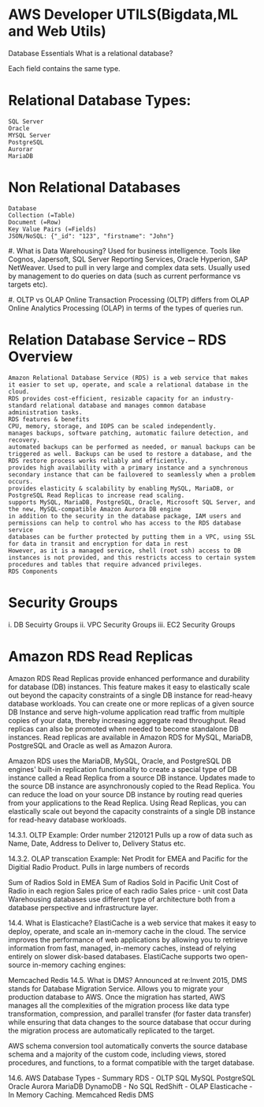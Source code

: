 # AWS Developer UTILS(Bigdata,ML and Web Utils)

Database Essentials
What is a relational database?

Each field contains the same type.
# Relational Database Types:

	SQL Server
	Oracle
	MYSQL Server
	PostgreSQL
	Aurorar
	MariaDB
# Non Relational Databases
	Database
	Collection (=Table)
	Document (=Row)
	Key Value Pairs (=Fields)
	JSON/NoSQL: {"_id": "123", "firstname": "John"}

#. What is Data Warehousing?
	Used for business intelligence. Tools like Cognos, Japersoft, SQL Server Reporting Services, Oracle Hyperion, SAP NetWeaver.
	Used to pull in very large and complex data sets. Usually used by management to do queries on data (such as current performance vs targets etc).

#. OLTP vs OLAP
	Online Transaction Processing (OLTP) differs from OLAP Online Analytics Processing (OLAP) in terms of the types of queries run.

# Relation Database Service – RDS Overview
	Amazon Relational Database Service (RDS) is a web service that makes it easier to set up, operate, and scale a relational database in the cloud.
	RDS provides cost-efficient, resizable capacity for an industry-standard relational database and manages common database administration tasks.
	RDS features & benefits
	CPU, memory, storage, and IOPS can be scaled independently.
	manages backups, software patching, automatic failure detection, and recovery.
	automated backups can be performed as needed, or manual backups can be triggered as well. Backups can be used to restore a database, and the RDS restore process works reliably and efficiently.
	provides high availability with a primary instance and a synchronous secondary instance that can be failovered to seamlessly when a problem occurs.
	provides elasticity & scalability by enabling MySQL, MariaDB, or PostgreSQL Read Replicas to increase read scaling.
	supports MySQL, MariaDB, PostgreSQL, Oracle, Microsoft SQL Server, and the new, MySQL-compatible Amazon Aurora DB engine
	in addition to the security in the database package, IAM users and permissions can help to control who has access to the RDS database service
	databases can be further protected by putting them in a VPC, using SSL for data in transit and encryption for data in rest
	However, as it is a managed service, shell (root ssh) access to DB instances is not provided, and this restricts access to certain system procedures and tables that require advanced privileges.
	RDS Components
# Security  Groups 
   i.	DB Secuirty Groups
   ii.  VPC Security Groups
   iii.  EC2 Security Groups 
   
   
   
# Amazon RDS Read Replicas    
 Amazon RDS Read Replicas provide enhanced performance and durability for database (DB) instances. This feature makes it easy to elastically scale out beyond the capacity constraints of a single DB instance for read-heavy database workloads. You can create one or more replicas of a given source DB Instance and serve high-volume application read traffic from multiple copies of your data, thereby increasing aggregate read throughput. Read replicas can also be promoted when needed to become standalone DB instances. Read replicas are available in Amazon RDS for MySQL, MariaDB, PostgreSQL and Oracle as well as Amazon Aurora.  
 
 Amazon RDS uses the MariaDB, MySQL, Oracle, and PostgreSQL DB engines' built-in replication functionality to create a special type of DB instance called a Read Replica from a source DB instance. Updates made to the source DB instance are asynchronously copied to the Read Replica. You can reduce the load on your source DB instance by routing read queries from your applications to the Read Replica. Using Read Replicas, you can elastically scale out beyond the capacity constraints of a single DB instance for read-heavy database workloads.
 
 
14.3.1. OLTP Example:
Order number 2120121 Pulls up a row of data such as Name, Date, Address to Deliver to, Delivery Status etc.

14.3.2. OLAP transcation Example:
Net Prodit for EMEA and Pacific for the Digitial Radio Product. Pulls in large numbers of records

Sum of Radios Sold in EMEA
Sum of Radios Sold in Pacific
Unit Cost of Radio in each region
Sales price of each radio
Sales price - unit cost
Data Warehousing databases use different type of architecture both from a database perspective and infrastructure layer.

14.4. What is Elasticache?
ElastiCache is a web service that makes it easy to deploy, operate, and scale an in-memory cache in the cloud. The service improves the performance of web applications by allowing you to retrieve information from fast, managed, in-memory caches, instead of relying entirely on slower disk-based databases. ElastiCache supports two open-source in-memory caching engines:

Memcached
Redis
14.5. What is DMS?
Announced at re:Invent 2015, DMS stands for Database Migration Service. Allows you to migrate your production database to AWS. Once the migration has started, AWS manages all the complexities of the migration process like data type transformation, compression, and parallel transfer (for faster data transfer) while ensuring that data changes to the source database that occur during the migration process are automatically replicated to the target.

AWS schema conversion tool automatically converts the source database schema and a majority of the custom code, including views, stored procedures, and functions, to a format compatible with the target database.

14.6. AWS Database Types - Summary
RDS - OLTP
SQL
MySQL
PostgreSQL
Oracle
Aurora
MariaDB
DynamoDB - No SQL
RedShift - OLAP
Elasticache - In Memory Caching.
Memcahced
Redis
DMS